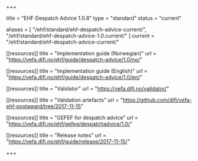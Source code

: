 +++

title = "EHF Despatch Advice 1.0.8"
type = "standard"
status = "current"

aliases = [ "/ehf/standard/ehf-despatch-advice-current/", "/ehf/standard/ehf-despatch-advice-1.0.current/" ]
current = "/ehf/standard/ehf-despatch-advice-current/"

[[resources]]
title = "Implementation guide (Norwegian)"
url = "https://vefa.difi.no/ehf/guide/despatch-advice/1.0/no/"

[[resources]]
title = "Implementation guide (English)"
url = "https://vefa.difi.no/ehf/guide/despatch-advice/1.0/en/"

[[resources]]
title = "Validator"
url = "https://vefa.difi.no/validator/"

[[resources]]
title = "Validation artefacts"
url = "https://github.com/difi/vefa-ehf-postaward/tree/2017-11-15"

[[resources]]
title = "GEFEF for despatch advice"
url = "https://vefa.difi.no/ehf/gefeg/despatchadvice/1.0/"

[[resources]]
title = "Release notes"
url = "https://vefa.difi.no/ehf/guide/release/2017-11-15/"

+++
